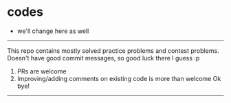# codes
* we'll change here as well
-----
This repo contains mostly solved practice problems and contest problems. 
Doesn't have good commit messages, so good luck there I guess :p
1. PRs are welcome
2. Improving/adding comments on existing code is more than welcome
Ok bye!
-----
